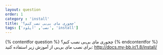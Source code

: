 ```yaml
---
layout: question
order: 1
category : 'install'
title: 'چجوری مای بی‌بی نصب کنم؟'
tags: ['نصب', 'آپلود', 'install']
---
```


{% contentfor question %}
چجوری مای بی‌بی نصب کنم؟
{% endcontentfor %}
برای نصب مای بی‌بی از آموزش زیر استفاده کنید: http://docs.my-bb.ir/1.8/install/
